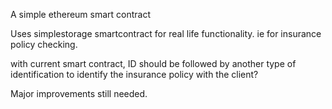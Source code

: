 A simple ethereum smart contract

Uses simplestorage smartcontract for real life functionality. ie for insurance policy checking.

with current smart contract, ID should be followed by another type of identification to identify the insurance policy with the client?

Major improvements still needed.